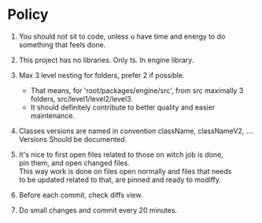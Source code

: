 # Policy

1. You should not sit to code, unless u have time and energy to do something that feels done.

2. This project has no libraries. Only ts. In engine library.

3. Max 3 level nesting for folders, prefer 2 if possible.

   - That means, for 'root/packages/engine/src', from src maximally 3 folders, src/level1/level2/level3.
   - It should definitely contribute to better quality and easier maintenance.

4. Classes versions are named in convention className, classNameV2, ....  
   Versions Should be documented.

5. It's nice to first open files related to those on witch job is done,  
   pin them, and open changed files.  
   This way work is done on files open normally and files that needs  
   to be updated related to that, are pinned and ready to modiffy.

6. Before each commit, check diffs view.

7. Do small changes and commit every 20 minutes.

